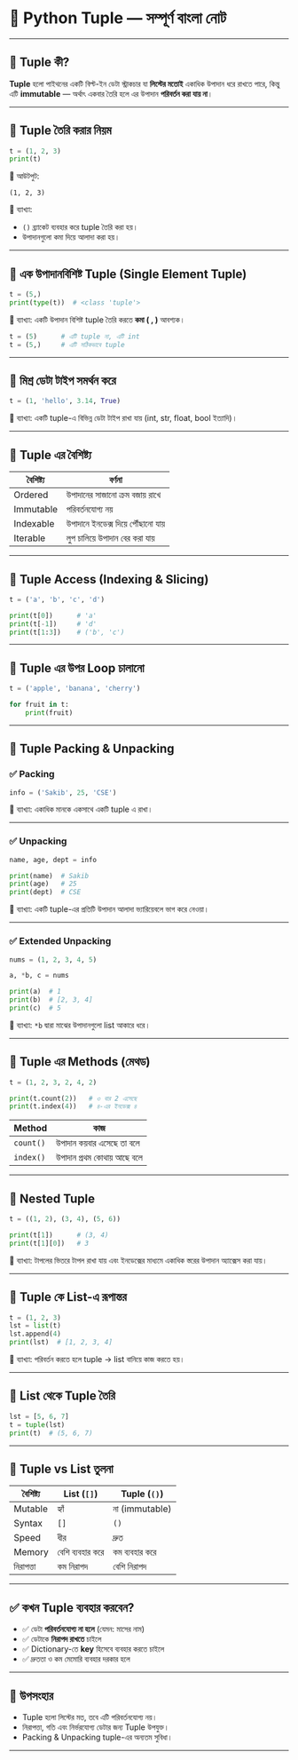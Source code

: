 # 🧠 Python Tuple — সম্পূর্ণ বাংলা নোট

---

## 🔹 Tuple কী?

**Tuple** হলো পাইথনের একটি বিল্ট-ইন ডেটা স্ট্রাকচার যা **লিস্টের মতোই** একাধিক উপাদান ধরে রাখতে পারে, কিন্তু এটি **immutable** — অর্থাৎ একবার তৈরি হলে এর উপাদান **পরিবর্তন করা যায় না**।

---

## 🔸 Tuple তৈরি করার নিয়ম

```python
t = (1, 2, 3)
print(t)
```

🎯 আউটপুট:
```
(1, 2, 3)
```

📘 ব্যাখ্যা:
- `()` ব্র্যাকেট ব্যবহার করে tuple তৈরি করা হয়।
- উপাদানগুলো কমা দিয়ে আলাদা করা হয়।

---

## 🔸 এক উপাদানবিশিষ্ট Tuple (Single Element Tuple)

```python
t = (5,)
print(type(t))  # <class 'tuple'>
```

📘 ব্যাখ্যা: একটি উপাদান বিশিষ্ট tuple তৈরি করতে **কমা ( , )** আবশ্যক।

```python
t = (5)      # এটি tuple না, এটি int
t = (5,)     # এটি সঠিকভাবে tuple
```

---

## 🔸 মিশ্র ডেটা টাইপ সমর্থন করে

```python
t = (1, 'hello', 3.14, True)
```

📘 ব্যাখ্যা: একটি tuple-এ বিভিন্ন ডেটা টাইপ রাখা যায় (int, str, float, bool ইত্যাদি)।

---

## 🔹 Tuple এর বৈশিষ্ট্য

| বৈশিষ্ট্য             | বর্ণনা                         |
|----------------------|----------------------------------|
| Ordered              | উপাদানের সাজানো ক্রম বজায় রাখে |
| Immutable            | পরিবর্তনযোগ্য নয়                |
| Indexable            | উপাদানে ইনডেক্স দিয়ে পৌঁছানো যায় |
| Iterable             | লুপ চালিয়ে উপাদান বের করা যায়   |

---

## 🔹 Tuple Access (Indexing & Slicing)

```python
t = ('a', 'b', 'c', 'd')

print(t[0])      # 'a'
print(t[-1])     # 'd'
print(t[1:3])    # ('b', 'c')
```

---

## 🔹 Tuple এর উপর Loop চালানো

```python
t = ('apple', 'banana', 'cherry')

for fruit in t:
    print(fruit)
```

---

## 🔹 Tuple Packing & Unpacking

### ✅ Packing

```python
info = ('Sakib', 25, 'CSE')
```

📘 ব্যাখ্যা: একাধিক মানকে একসাথে একটি tuple এ রাখা।

---

### ✅ Unpacking

```python
name, age, dept = info

print(name)  # Sakib
print(age)   # 25
print(dept)  # CSE
```

📘 ব্যাখ্যা: একটি tuple-এর প্রতিটি উপাদান আলাদা ভ্যারিয়েবলে ভাগ করে নেওয়া।

---

### ✅ Extended Unpacking

```python
nums = (1, 2, 3, 4, 5)

a, *b, c = nums

print(a)  # 1
print(b)  # [2, 3, 4]
print(c)  # 5
```

📘 ব্যাখ্যা: `*b` দ্বারা মাঝের উপাদানগুলো list আকারে ধরে।

---

## 🔹 Tuple এর Methods (মেথড)

```python
t = (1, 2, 3, 2, 4, 2)

print(t.count(2))   # ৩ বার 2 এসেছে
print(t.index(4))   # ৪-এর ইনডেক্স ৪
```

| Method       | কাজ                              |
|--------------|-----------------------------------|
| `count()`    | উপাদান কয়বার এসেছে তা বলে         |
| `index()`    | উপাদান প্রথম কোথায় আছে বলে        |

---

## 🔹 Nested Tuple

```python
t = ((1, 2), (3, 4), (5, 6))

print(t[1])      # (3, 4)
print(t[1][0])   # 3
```

📘 ব্যাখ্যা: টাপলের ভিতরে টাপল রাখা যায় এবং ইনডেক্সের মাধ্যমে একাধিক স্তরের উপাদান অ্যাক্সেস করা যায়।

---

## 🔹 Tuple কে List-এ রূপান্তর

```python
t = (1, 2, 3)
lst = list(t)
lst.append(4)
print(lst)  # [1, 2, 3, 4]
```

📘 ব্যাখ্যা: পরিবর্তন করতে হলে tuple → list বানিয়ে কাজ করতে হয়।

---

## 🔹 List থেকে Tuple তৈরি

```python
lst = [5, 6, 7]
t = tuple(lst)
print(t)  # (5, 6, 7)
```

---

## 🔹 Tuple vs List তুলনা

| বৈশিষ্ট্য         | List (`[]`)       | Tuple (`()`)        |
|-------------------|-------------------|----------------------|
| Mutable            | হ্যাঁ             | না (immutable)       |
| Syntax             | `[]`              | `()`                 |
| Speed              | ধীর               | দ্রুত                |
| Memory             | বেশি ব্যবহার করে | কম ব্যবহার করে      |
| নিরাপত্তা           | কম নিরাপদ         | বেশি নিরাপদ          |

---

## ✅ কখন Tuple ব্যবহার করবেন?

- ✅ ডেটা **পরিবর্তনযোগ্য না হলে** (যেমন: মাসের নাম)
- ✅ ডেটাকে **নিরাপদ রাখতে** চাইলে
- ✅ Dictionary-তে **key** হিসেবে ব্যবহার করতে চাইলে
- ✅ দ্রুততা ও কম মেমোরি ব্যবহার দরকার হলে

---

## 📌 উপসংহার

- Tuple হলো লিস্টের মত, তবে এটি পরিবর্তনযোগ্য নয়।
- নিরাপত্তা, গতি এবং নির্ভরযোগ্য ডেটার জন্য Tuple উপযুক্ত।
- Packing & Unpacking tuple-এর অন্যতম সুবিধা।

---

